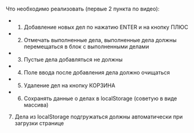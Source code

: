 Что необходимо реализовать (первые 2 пункта по видео):
+ 1) Добавление новых дел по нажатию ENTER и на кнопку ПЛЮС
+ 2) Отмечать выполненные дела, выполненные дела должны перемещаться в блок с выполненными делами
+ 3) Пустые дела добавляться не должны
+ 4) Поле ввода после добавления дела должно очищаться
+ 5) Удаление дел на кнопку КОРЗИНА
+ 6) Сохранять данные о делах в localStorage (советую в виде массива)
7) Дела из localStorage подгружаться должны автоматически при загрузки странице
